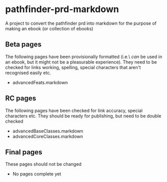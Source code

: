 pathfinder-prd-markdown
=======================

A project to convert the pathfinder prd into markdown for the purpose of making an ebook (or collection of ebooks)

Beta pages
----------

The following pages have been provisionally formatted (i.e.\ *can* be used in an ebook, but it might not be a pleasurable experience). They need to be checked for links working, spelling, special characters that aren't recognised easily etc.

* advancedFeats.markdown


RC pages
--------
The following pages have been checked for link accuracy, special characters etc. They should be ready for publishing, but need to be double checked

* advancedBaseClasses.markdown
* advancedCoreClasses.markdown

Final pages
-----------
These pages should not be changed

* No pages complete yet